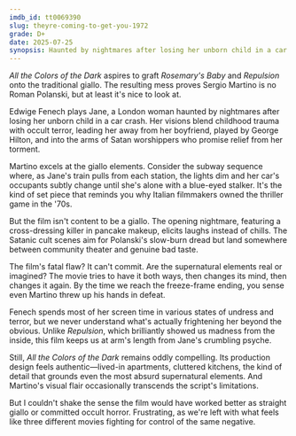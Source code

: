 ```yaml
---
imdb_id: tt0069390
slug: theyre-coming-to-get-you-1972
grade: D+
date: 2025-07-25
synopsis: Haunted by nightmares after losing her unborn child in a car crash, a woman turns to a Satanic cult for relief, only to find she cannot escape their influence.
---
```


_All the Colors of the Dark_ aspires to graft <span data-imdb-id="tt0063522">_Rosemary's Baby_</span> and <span data-imdb-id="tt0059646">_Repulsion_</span> onto the traditional giallo. The resulting mess proves Sergio Martino is no Roman Polanski, but at least it's nice to look at.

Edwige Fenech plays Jane, a London woman haunted by nightmares after losing her unborn child in a car crash. Her visions blend childhood trauma with occult terror, leading her away from her boyfriend, played by George Hilton, and into the arms of Satan worshippers who promise relief from her torment.

Martino excels at the giallo elements. Consider the subway sequence where, as Jane's train pulls from each station, the lights dim and her car's occupants subtly change until she's alone with a blue-eyed stalker. It's the kind of set piece that reminds you why Italian filmmakers owned the thriller game in the '70s.

But the film isn't content to be a giallo. The opening nightmare, featuring a cross-dressing killer in pancake makeup, elicits laughs instead of chills. The Satanic cult scenes aim for Polanski's slow-burn dread but land somewhere between community theater and genuine bad taste.

The film's fatal flaw? It can't commit. Are the supernatural elements real or imagined? The movie tries to have it both ways, then changes its mind, then changes it again. By the time we reach the freeze-frame ending, you sense even Martino threw up his hands in defeat.

Fenech spends most of her screen time in various states of undress and terror, but we never understand what's actually frightening her beyond the obvious. Unlike _Repulsion_, which brilliantly showed us madness from the inside, this film keeps us at arm's length from Jane's crumbling psyche.

Still, _All the Colors of the Dark_ remains oddly compelling. Its production design feels authentic—lived-in apartments, cluttered kitchens, the kind of detail that grounds even the most absurd supernatural elements. And Martino's visual flair occasionally transcends the script's limitations.

But I couldn't shake the sense the film would have worked better as straight giallo or committed occult horror. Frustrating, as we're left with what feels like three different movies fighting for control of the same negative. 